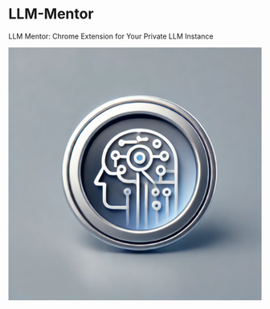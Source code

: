 # LLM-Mentor
LLM Mentor: Chrome Extension for Your Private LLM Instance

![LLM-Mentor Icon](images/screenshot_icon.webp) 
